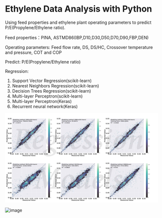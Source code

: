 # Ethylene Data Analysis with Python

Using feed properties and ethylene plant operating parameters to predict P/E(Propylene/Ethylene ratio).

Feed properties：PINA, ASTMD86(IBP,D10,D30,D50,D70,D90,FBP,DEN)	

Operating parameters: Feed flow rate, DS, DS/HC, Crossover temperature and pressure, COT and COP

Predict: P/E(Propylene/Ethylene ratio)

Regression:
1. Support Vector Regression(scikit-learn)
2. Nearest Neighbors Regression(scikit-learn)
3. Decision Trees Regression(scikit-learn)
4. Multi-layer Perceptron(scikit-learn)
5. Multi-layer Perceptron(Keras)
6. Recurrent neural network(Keras)

![image](https://github.com/ChemIter2018/Ethylene-Data-Analysis-with-Python/blob/main/Pictures/Models.jpg)

![image](https://github.com/ChemIter2018/Ethylene-Data-Analysis-with-Python/blob/main/Pictures/02SL_SVR_PE_8.png)
